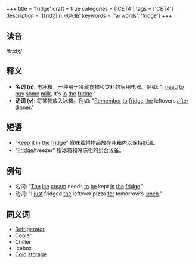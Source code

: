 +++
title = 'fridge'
draft = true
categories = ['CET4']
tags = ['CET4']
description = '[fridʒ] n.电冰箱'
keywords = ['ai words', 'fridge']
+++

## 读音
/frɪdʒ/

## 释义
- **名词 (n)**: 电冰箱，一种用于冷藏食物和饮料的家用电器。例如: "I [need](/post/need/) [to](/post/to/) [buy](/post/buy/) [some](/post/some/) [milk](/post/milk/), it's [in](/post/in/) [the](/post/the/) [fridge](/post/fridge/)."
- **动词 (v)**: 将某物放入冰箱。例如: "[Remember](/post/remember/) [to](/post/to/) [fridge](/post/fridge/) [the](/post/the/) leftovers [after](/post/after/) [dinner](/post/dinner/)."

## 短语
- "[Keep](/post/keep/) [it](/post/it/) [in](/post/in/) [the](/post/the/) [fridge](/post/fridge/)" 意味着将物品放在冰箱内以保持低温。
- "[Fridge](/post/fridge/)/freezer" 指冰箱和冷冻柜的组合设备。

## 例句
- 名词: "[The](/post/the/) [ice](/post/ice/) [cream](/post/cream/) needs [to](/post/to/) [be](/post/be/) kept [in](/post/in/) [the](/post/the/) [fridge](/post/fridge/)."
- 动词: "I [just](/post/just/) fridged [the](/post/the/) leftover pizza [for](/post/for/) tomorrow's [lunch](/post/lunch/)."

## 同义词
- [Refrigerator](/post/refrigerator/)
- Cooler
- Chiller
- Icebox
- [Cold](/post/cold/) [storage](/post/storage/)
